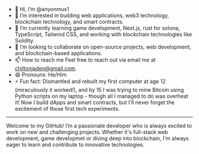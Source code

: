 - 👋 Hi, I’m @anyonmus1
- 👀 I’m interested in building web applications, web3 technology, blockchain technology, and smart contracts.
- 🌱 I’m currently learning game development, Next.js, rust for solona, TypeScript, Tailwind CSS, and working with blockchain technologies like Solidity.
- 💞️ I’m looking to collaborate on open-source projects, web development, and blockchain-based applications.
- 📫 How to reach me Feel free to reach out via email me at chiltonjaden@gmail.com.
- 😄 Pronouns: He/Him
- ⚡ Fun fact: Dismantled and rebuilt my first computer at age 12 (miraculously it worked!), and by 15 I was trying to mine Bitcoin using Python scripts on my laptop - though all I managed to do was overheat it! Now I build dApps and smart contracts, but I'll never forget the excitement of those first tech experiments.

---

Welcome to my GitHub! I’m a passionate developer who is always excited to work on new and challenging projects. 
Whether it's full-stack web development, game developmet or diving deep into blockchain, I'm always eager to learn and contribute to innovative technologies.
